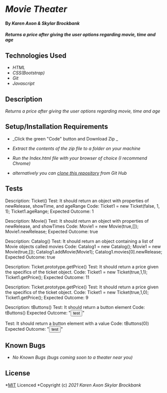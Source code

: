 # _Movie Theater_

#### By _**Karen Axon & Skylar Brockbank**_

#### _Returns a price after giving the user options regarding movie, time and age_

## Technologies Used

* _HTML_
* _CSS(Bootstrap)_
* _Git_
* _Javascript_
  
## Description

_Returns a price after giving the user options regarding movie, time and age_

## Setup/Installation Requirements

* _Click the green "Code" button and Download Zip _
* _Extract the contents of the zip file to a folder on your machine_
* _Run the Index.html file with your browser of choice (I recommend Chrome)_

* _alternatively you can [clone this repository](https://www.learnhowtoprogram.com/introduction-to-programming/git-html-and-css/practice-github-remote-repositories) from Git Hub_


## Tests
Description: Ticket()
Test: It should return an object with properties of newRelease, showTime, and ageRange
Code: Ticket1 = new Ticket(false, 1, 1);
      Ticket1.ageRange;
Expected Outcome: 1

Description: Movie()
Test: It should return an object with properties of newRelease, and showTimes
Code: Movie1 = new Movie(true,[]);
      Movie1.newRelease;
Expected Outcome: true

Description: Catalog()
Test: It should return an object containing a list of Movie objects called movies
Code: Catalog1 = new Catalog();
      Movie1 = new Movie(true,[]);
      Catalog1.addMovie(Movie1);
      Catalog1.movies[0].newRelease;
Expected Outcome: true

Description: Ticket.prototype.getPrice()
Test: It should return a price given the specifics of the ticket object.
Code: Ticket1 = new Ticket(true,1,1);
      Ticket1.getPrice();
Expected Outcome: 11

Description: Ticket.prototype.getPrice()
Test: It should return a price given the specifics of the ticket object.
Code: Ticket1 = new Ticket(true,1,0);
      Ticket1.getPrice();
Expected Outcome: 9

Description: tButtons()
Test: It should return a button element
Code: tButtons()
Expected Outcome: "<button>test</button>"

Test: It should return a button element with a value
Code: tButtons(0))
Expected Outcome: "<button value='0'>test</button>"



<!-- Describe: Dog()
Test: It should return an object with properties of name, age and color"

Code: dog1 = new Dog('spot',3,"brown");
            dog1.name;
Expected Output: “spot" -->

## Known Bugs

* _No Known Bugs (bugs coming soon to a theater near you)_

## License

*[MIT](https://opensource.org/licenses/MIT) Licenced
*Copyright (c) _2021_ _Karen Axon_ _Skylar Brockbank_